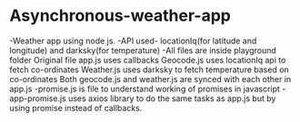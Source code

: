 # Asynchronous-weather-app
-Weather app using node js.
-API used- locationIq(for latitude and longitude) and darksky(for temperature)
-All files are inside playground folder
 Original file app.js uses callbacks
 Geocode.js uses locationIq api to fetch co-ordinates
 Weather.js uses darksky to fetch temperature based on co-ordinates
 Both geocode.js and weather.js are synced with each other in app.js
-promise.js is file to understand working of promises in javascript
-app-promise.js uses axios library to do the same tasks as app.js but by using promise instead of callbacks.
